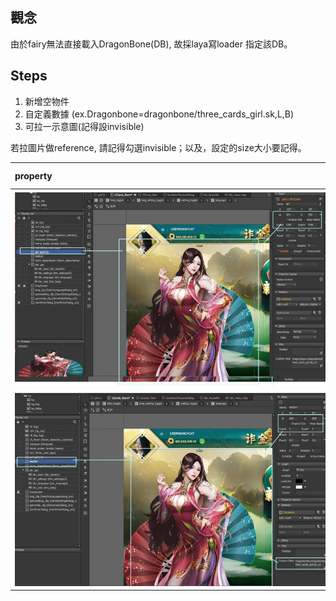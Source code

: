 ## 觀念

由於fairy無法直接載入DragonBone\(DB\), 故採laya寫loader 指定該DB。

## 

## Steps

1. 新增空物件
2. 自定義數據 \(ex.Dragonbone=dragonbone/three\_cards\_girl.sk,L,B\)
3. 可拉一示意圖\(記得設invisible\)

|<div style="width:500px">property</div> | <div style="width:50px">property</div> |
| :---  | :--- |
| ![my caption](/assets/dbone01_1.jpg)| <div style="width:50px"><tr>若拉圖片做reference, 請記得勾選invisible</tr>；<tr>以及，設定的size大小要記得。</tr></div> |
| ![](/assets/dbone01_2.jpg) | 在換算過size大小後，以一空container \(scale為1\)去盛取以供後續裝載Dragon Bone之用。並將代碼置於自定義數據。 |



